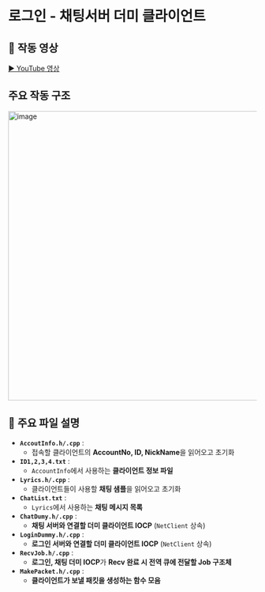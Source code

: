 # 로그인 - 채팅서버 더미 클라이언트

## 🎥 작동 영상  
[▶ YouTube 영상](https://www.youtube.com/watch?v=pMuY1T9bwNI)

## 주요 작동 구조  
<img width="585" alt="image" src="https://github.com/user-attachments/assets/b8d15c62-8675-4cda-8940-2c06b997c6d2" />

## 📂 주요 파일 설명  
- **`AccoutInfo.h/.cpp`** :  
  - 접속할 클라이언트의 **AccountNo, ID, NickName**을 읽어오고 초기화  
- **`ID1,2,3,4.txt`** :  
  - `AccountInfo`에서 사용하는 **클라이언트 정보 파일**  
- **`Lyrics.h/.cpp`** :  
  - 클라이언트들이 사용할 **채팅 샘플**을 읽어오고 초기화  
- **`ChatList.txt`** :  
  - `Lyrics`에서 사용하는 **채팅 메시지 목록**  
- **`ChatDumy.h/.cpp`** :  
  - **채팅 서버와 연결할 더미 클라이언트 IOCP** (`NetClient` 상속)  
- **`LoginDummy.h/.cpp`** :  
  - **로그인 서버와 연결할 더미 클라이언트 IOCP** (`NetClient` 상속)  
- **`RecvJob.h/.cpp`** :  
  - **로그인, 채팅 더미 IOCP**가 **Recv 완료 시 전역 큐에 전달할 Job 구조체**  
- **`MakePacket.h/.cpp`** :  
  - **클라이언트가 보낼 패킷을 생성하는 함수 모음**  
